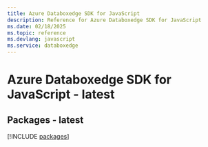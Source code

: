 ```yaml
---
title: Azure Databoxedge SDK for JavaScript
description: Reference for Azure Databoxedge SDK for JavaScript
ms.date: 02/18/2025
ms.topic: reference
ms.devlang: javascript
ms.service: databoxedge
---
```

# Azure Databoxedge SDK for JavaScript - latest
## Packages - latest
[!INCLUDE [packages](databoxedge-index.md)]